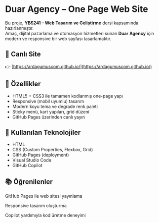 # Duar Agency – One Page Web Site

Bu proje, **YBS241 – Web Tasarım ve Geliştirme** dersi kapsamında hazırlanmıştır.  
Amaç, dijital pazarlama ve otomasyon hizmetleri sunan **Duar Agency** için modern ve responsive bir web sayfası tasarlamaktır.

## 🔗 Canlı Site
👉 [https://ardagumuscom.github.io/](https://ardagumuscom.github.io/)

## 🧩 Özellikler
- HTML5 + CSS3 ile tamamen kodlanmış one-page yapı  
- Responsive (mobil uyumlu) tasarım  
- Modern koyu tema ve degrade renk paleti  
- Sticky menü, kart yapıları, grid düzeni  
- GitHub Pages üzerinden canlı yayın  

## 🧠 Kullanılan Teknolojiler
- HTML  
- CSS (Custom Properties, Flexbox, Grid)  
- GitHub Pages (deployment)  
- Visual Studio Code  
- GitHub Copilot  

## 📚 Öğrenilenler

GitHub Pages ile web sitesi yayınlama

Responsive tasarım oluşturma

Copilot yardımıyla kod üretme deneyimi
